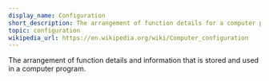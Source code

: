 ```yaml
---
display_name: Configuration
short_description: The arrangement of function details for a computer program.
topic: configuration
wikipedia_url: https://en.wikipedia.org/wiki/Computer_configuration
---
```

The arrangement of function details and information that is stored and used in a computer program.
